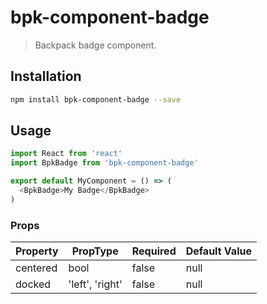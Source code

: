 # bpk-component-badge

> Backpack badge component.

## Installation

```sh
npm install bpk-component-badge --save
```

## Usage

```js
import React from 'react'
import BpkBadge from 'bpk-component-badge'

export default MyComponent = () => (
  <BpkBadge>My Badge</BpkBadge>
)
```

### Props

| Property  | PropType        | Required | Default Value |
| --------- | --------------- | -------- | ------------- |
| centered  | bool            | false    | null          |
| docked    | 'left', 'right' | false    | null          |
